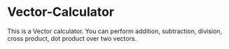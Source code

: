 # Vector-Calculator
This is a Vector calculator. You can perform addition, subtraction, division, cross product, dot product over two vectors.
